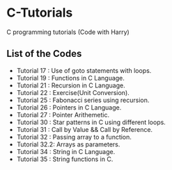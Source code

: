 # C-Tutorials
C programming tutorials (Code with Harry)


## List of the Codes
<ul>
  <li>Tutorial 17 : Use of goto statements with loops.</li>
  <l>
  <li>Tutorial 19 : Functions in C Language.</li>
  <li>Tutorial 21 : Recursion in C Language.</li>
  <li>Tutorial 22 : Exercise(Unit Conversion).</li>
  <li>Tutorial 25 : Fabonacci series using recursion.</li>
  <li>Tutorial 26 : Pointers in C Language.</li>
  <li>Tutorial 27 : Pointer Arithemetic.</li>
  <li>Tutorial 30 : Star patterns in C using different loops.</li>
  <li>Tutorial 31 : Call by Value && Call by Reference.</li>
  <li>Tutorial 32 : Passing array to a function.</li>
  <li>Tutorial 32.2: Arrays as parameters.</li>
  <li>Tutorial 34 : String in C Language.</li>
  <li>Tutorial 35 : String functions in C.</li>
</ul>
